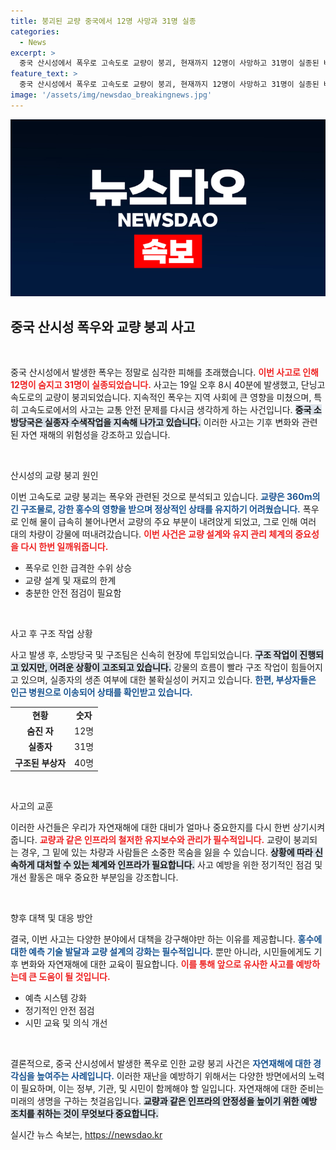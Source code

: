 ```yaml
---
title: 붕괴된 교량 중국에서 12명 사망과 31명 실종
categories:
  - News
excerpt: >
  중국 산시성에서 폭우로 고속도로 교량이 붕괴, 현재까지 12명이 사망하고 31명이 실종된 비극적인 사건이 발생했습니다. 소방당국은 실종자 수색에 총력을 다하고 있습니다.
feature_text: >
  중국 산시성에서 폭우로 고속도로 교량이 붕괴, 현재까지 12명이 사망하고 31명이 실종된 비극적인 사건이 발생했습니다. 소방당국은 실종자 수색에 총력을 다하고 있습니다.
image: '/assets/img/newsdao_breakingnews.jpg'
---
```


<p><img src="/assets/img/newsdao_breakingnews.jpg" alt="bookingtag 속보" /></p>

<h2 data-ke-size="size26">중국 산시성 폭우와 교량 붕괴 사고</h2>

<p data-ke-size="size16">&nbsp;</p>

<p>중국 산시성에서 발생한 폭우는 정말로 심각한 피해를 초래했습니다. <b><span style="color: #ee2323;">이번 사고로 인해 12명이 숨지고 31명이 실종되었습니다.</span></b> 사고는 19일 오후 8시 40분에 발생했고, 단닝고속도로의 교량이 붕괴되었습니다. 지속적인 폭우는 지역 사회에 큰 영향을 미쳤으며, 특히 고속도로에서의 사고는 교통 안전 문제를 다시금 생각하게 하는 사건입니다. <b><span style="background-color: #21538527;">중국 소방당국은 실종자 수색작업을 지속해 나가고 있습니다.</span></b> 이러한 사고는 기후 변화와 관련된 자연 재해의 위험성을 강조하고 있습니다.</p>

<p data-ke-size="size16">&nbsp;</p>

<p>산시성의 교량 붕괴 원인</p>

<p>이번 고속도로 교량 붕괴는 폭우와 관련된 것으로 분석되고 있습니다. <b><span style="color: #1a5490;">교량은 360m의 긴 구조물로, 강한 홍수의 영향을 받으며 정상적인 상태를 유지하기 어려웠습니다.</span></b> 폭우로 인해 물이 급속히 불어나면서 교량의 주요 부분이 내려앉게 되었고, 그로 인해 여러 대의 차량이 강물에 떠내려갔습니다. <b><span style="color: #ee2323;">이번 사건은 교량 설계와 유지 관리 체계의 중요성을 다시 한번 일깨워줍니다.</span></b></p>

<ul>
  <li>폭우로 인한 급격한 수위 상승</li>
  <li>교량 설계 및 재료의 한계</li>
  <li>충분한 안전 점검이 필요함</li>
</ul>

<p data-ke-size="size16">&nbsp;</p>

<p>사고 후 구조 작업 상황</p>

<p>사고 발생 후, 소방당국 및 구조팀은 신속히 현장에 투입되었습니다. <b><span style="background-color: #21538527;">구조 작업이 진행되고 있지만, 어려운 상황이 고조되고 있습니다.</span></b> 강물의 흐름이 빨라 구조 작업이 힘들어지고 있으며, 실종자의 생존 여부에 대한 불확실성이 커지고 있습니다. <b><span style="color: #1a5490;">한편, 부상자들은 인근 병원으로 이송되어 상태를 확인받고 있습니다.</span></b></p>

<table style="width: 100%; border-collapse: collapse;">
  <tr>
    <td style="text-align: center; height: 17px;"><b>현황</b></td>
    <td style="text-align: center; height: 17px;"><b>숫자</b></td>
  </tr>
  <tr>
    <td style="text-align: center; height: 17px;"><b>숨진 자</b></td>
    <td style="text-align: center; height: 17px;">12명</td>
  </tr>
  <tr>
    <td style="text-align: center; height: 17px;"><b>실종자</b></td>
    <td style="text-align: center; height: 17px;">31명</td>
  </tr>
  <tr>
    <td style="text-align: center; height: 17px;"><b>구조된 부상자</b></td>
    <td style="text-align: center; height: 17px;">40명</td>
  </tr>
</table>

<p data-ke-size="size16">&nbsp;</p>

<p>사고의 교훈</p>

<p>이러한 사건들은 우리가 자연재해에 대한 대비가 얼마나 중요한지를 다시 한번 상기시켜줍니다. <b><span style="color: #ee2323;">교량과 같은 인프라의 철저한 유지보수와 관리가 필수적입니다.</span></b> 교량이 붕괴되는 경우, 그 밑에 있는 차량과 사람들은 소중한 목숨을 잃을 수 있습니다. <b><span style="background-color: #21538527;">상황에 따라 신속하게 대처할 수 있는 체계와 인프라가 필요합니다.</span></b> 사고 예방을 위한 정기적인 점검 및 개선 활동은 매우 중요한 부분임을 강조합니다.</p>

<p data-ke-size="size16">&nbsp;</p>

<p>향후 대책 및 대응 방안</p>

<p>결국, 이번 사고는 다양한 분야에서 대책을 강구해야만 하는 이유를 제공합니다. <b><span style="color: #1a5490;">홍수에 대한 예측 기술 발달과 교량 설계의 강화는 필수적입니다.</span></b> 뿐만 아니라, 시민들에게도 기후 변화와 자연재해에 대한 교육이 필요합니다. <b><span style="color: #ee2323;">이를 통해 앞으로 유사한 사고를 예방하는데 큰 도움이 될 것입니다.</span></b></p>

<ul>
  <li>예측 시스템 강화</li>
  <li>정기적인 안전 점검</li>
  <li>시민 교육 및 의식 개선</li>
</ul>

<p data-ke-size="size16">&nbsp;</p>

<p>결론적으로, 중국 산시성에서 발생한 폭우로 인한 교량 붕괴 사건은 <b><span style="color: #1a5490;">자연재해에 대한 경각심을 높여주는 사례입니다.</span></b> 이러한 재난을 예방하기 위해서는 다양한 방면에서의 노력이 필요하며, 이는 정부, 기관, 및 시민이 함께해야 할 일입니다. 자연재해에 대한 준비는 미래의 생명을 구하는 첫걸음입니다. <b><span style="background-color: #21538527;">교량과 같은 인프라의 안정성을 높이기 위한 예방 조치를 취하는 것이 무엇보다 중요합니다.</span></b></p>
실시간 뉴스 속보는, <a href="https://newsdao.kr" rel="dofollow">https://newsdao.kr</a>



